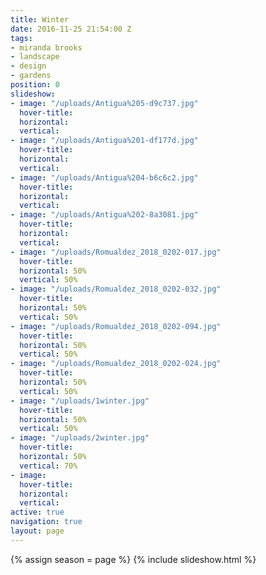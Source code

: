 ```yaml
---
title: Winter
date: 2016-11-25 21:54:00 Z
tags:
- miranda brooks
- landscape
- design
- gardens
position: 0
slideshow:
- image: "/uploads/Antigua%205-d9c737.jpg"
  hover-title: 
  horizontal: 
  vertical: 
- image: "/uploads/Antigua%201-df177d.jpg"
  hover-title: 
  horizontal: 
  vertical: 
- image: "/uploads/Antigua%204-b6c6c2.jpg"
  hover-title: 
  horizontal: 
  vertical: 
- image: "/uploads/Antigua%202-8a3081.jpg"
  hover-title: 
  horizontal: 
  vertical: 
- image: "/uploads/Romualdez_2018_0202-017.jpg"
  hover-title: 
  horizontal: 50%
  vertical: 50%
- image: "/uploads/Romualdez_2018_0202-032.jpg"
  hover-title: 
  horizontal: 50%
  vertical: 50%
- image: "/uploads/Romualdez_2018_0202-094.jpg"
  hover-title: 
  horizontal: 50%
  vertical: 50%
- image: "/uploads/Romualdez_2018_0202-024.jpg"
  hover-title: 
  horizontal: 50%
  vertical: 50%
- image: "/uploads/1winter.jpg"
  hover-title: 
  horizontal: 50%
  vertical: 50%
- image: "/uploads/2winter.jpg"
  hover-title: 
  horizontal: 50%
  vertical: 70%
- image: 
  hover-title: 
  horizontal: 
  vertical: 
active: true
navigation: true
layout: page
---
```


{% assign season = page %}
{% include slideshow.html %}
